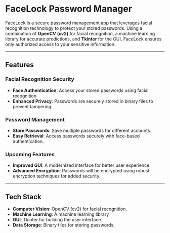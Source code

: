 # FaceLock Password Manager

FaceLock is a secure password management app that leverages facial recognition technology to protect your stored passwords. Using a combination of **OpenCV (cv2)** for facial recognition, a machine learning library for accurate predictions, and **Tkinter** for the GUI, FaceLock ensures only authorized access to your sensitive information. 

---

## Features

### Facial Recognition Security
- **Face Authentication**: Access your stored passwords using facial recognition.
- **Enhanced Privacy**: Passwords are securely stored in binary files to prevent tampering.

### Password Management
- **Store Passwords**: Save multiple passwords for different accounts.
- **Easy Retrieval**: Access passwords securely with face-based authentication.

### Upcoming Features
- **Improved GUI**: A modernized interface for better user experience.
- **Advanced Encryption**: Passwords will be encrypted using robust encryption techniques for added security.

---

## Tech Stack

- **Computer Vision**: OpenCV (cv2) for facial recognition.
- **Machine Learning**: A machine learning library
- **GUI**: Tkinter for building the user interface.
- **Data Storage**: Binary files for storing passwords.

